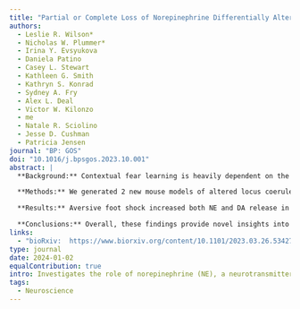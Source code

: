 ```yaml
---
title: "Partial or Complete Loss of Norepinephrine Differentially Alters Contextual Fear and Catecholamine Release Dynamics in Hippocampal CA1"
authors:
  - Leslie R. Wilson*
  - Nicholas W. Plummer*
  - Irina Y. Evsyukova
  - Daniela Patino
  - Casey L. Stewart
  - Kathleen G. Smith
  - Kathryn S. Konrad
  - Sydney A. Fry
  - Alex L. Deal
  - Victor W. Kilonzo
  - me
  - Natale R. Sciolino
  - Jesse D. Cushman
  - Patricia Jensen
journal: "BP: GOS"
doi: "10.1016/j.bpsgos.2023.10.001"
abstract: |
  **Background:** Contextual fear learning is heavily dependent on the hippocampus. Despite evidence that catecholamines contribute to contextual encoding and memory retrieval, the precise temporal dynamics of their release in the hippocampus during behavior is unknown. In addition, new animal models are required to probe the effects of altered catecholamine synthesis on release dynamics and contextual learning.

  **Methods:** We generated 2 new mouse models of altered locus coeruleus--norepinephrine (NE) synthesis and utilized them together with GRABNE and GRABDA sensors and in~vivo fiber photometry to investigate NE and dopamine (DA) release dynamics in the dorsal hippocampal CA1 during contextual fear conditioning.

  **Results:** Aversive foot shock increased both NE and DA release in the dorsal CA1, while freezing behavior associated with recall of fear memory was accompanied by decreased release. Moreover, we found that freezing at the recent time point was sensitive to both partial and complete loss of locus coeruleus--NE synthesis throughout prenatal and postnatal development, similar to previous observations of mice with global loss of NE synthesis beginning postnatally. In contrast, freezing at the remote time point was compromised only by complete loss of locus coeruleus--NE synthesis beginning prenatally.

  **Conclusions:** Overall, these findings provide novel insights into the role of NE in contextual fear and the precise temporal dynamics of both NE and DA during freezing behavior and highlight complex relationships between genotype, sex, and NE signaling.
links:
  - "bioRxiv:  https://www.biorxiv.org/content/10.1101/2023.03.26.534277v1"
type: journal
date: 2024-01-02
equalContribution: true
intro: Investigates the role of norepinephrine (NE), a neurotransmitter, in fear and NE release changes with genotype, sex, etc.
tags:
  - Neuroscience
---
```

